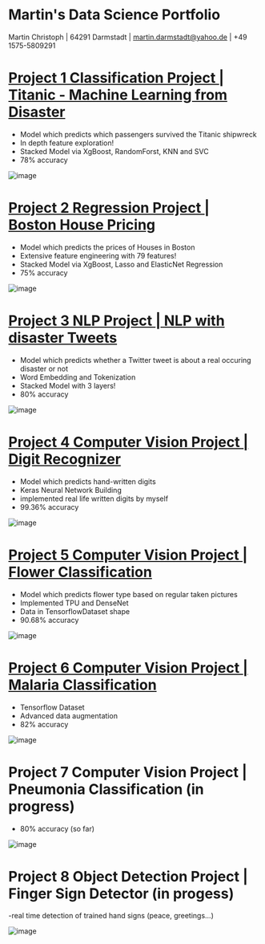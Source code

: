 # Martin's Data Science Portfolio
Martin Christoph | 64291 Darmstadt | martin.darmstadt@yahoo.de | +49 1575-5809291 


# [Project 1 Classification Project | Titanic - Machine Learning from Disaster](https://www.kaggle.com/n8walker/classification-project-stackedmodel-for-beginner)
- Model which predicts which passengers survived the Titanic shipwreck 
- In depth feature exploration!
- Stacked Model via XgBoost, RandomForst, KNN and SVC
- 78% accuracy

![image](https://user-images.githubusercontent.com/78095565/115109777-0f81f880-9f78-11eb-941e-b31a7e76d2b0.png)

# [Project 2 Regression Project | Boston House Pricing](https://www.kaggle.com/n8walker/regression-project-stacked-model#2.-Data-Cleaning%F0%9F%A7%B9)
- Model which predicts the prices of Houses in Boston
- Extensive feature engineering with 79 features!
- Stacked Model via XgBoost, Lasso and ElasticNet Regression
- 75% accuracy

![image](https://user-images.githubusercontent.com/78095565/115109454-190a6100-9f76-11eb-93f4-d446993db1e7.png)

# [Project 3 NLP Project | NLP with disaster Tweets](https://www.kaggle.com/n8walker/nlp-project-embedding-stacking)
- Model which predicts whether a Twitter tweet is about a real occuring disaster or not
- Word Embedding and Tokenization
- Stacked Model with 3 layers!
- 80% accuracy

![image](https://user-images.githubusercontent.com/78095565/115109765-02fda000-9f78-11eb-9a66-cbd3a80c8a14.png)

# [Project 4 Computer Vision Project | Digit Recognizer](https://www.kaggle.com/n8walker/computer-vision-project-tpu-keras-own-digits)
- Model which predicts hand-written digits
- Keras Neural Network Building
- implemented real life written digits by myself
- 99.36% accuracy

![image](https://user-images.githubusercontent.com/78095565/115378568-f9bb4000-a1d0-11eb-87f5-04bd7bd4c99e.png)

# [Project 5 Computer Vision Project | Flower Classification](https://www.kaggle.com/n8walker/computer-vision-project-tpu-densenet201?scriptVersionId=60915990)
- Model which predicts flower type based on regular taken pictures
- Implemented TPU and DenseNet
- Data in TensorflowDataset shape
- 90.68% accuracy

![image](https://user-images.githubusercontent.com/78095565/116007982-b4ed3a00-a612-11eb-8f58-d9eef92acdcf.png)

# [Project 6 Computer Vision Project | Malaria Classification](https://www.kaggle.com/n8walker/computer-vision-project-gpu-tensorflowdataset)
- Tensorflow Dataset
- Advanced data augmentation
- 82% accuracy

![image](https://user-images.githubusercontent.com/78095565/117273677-a4cc2a80-ae5c-11eb-8a05-e65426671d8a.png)

# Project 7 Computer Vision Project | Pneumonia Classification (in progress)
- 80% accuracy (so far)

![image](https://user-images.githubusercontent.com/78095565/116815821-9aa9e380-ab5f-11eb-9896-ffbaea54c3ed.png)

# Project 8 Object Detection Project | Finger Sign Detector (in progess)
-real time detection of trained hand signs (peace, greetings...)

![image](https://user-images.githubusercontent.com/78095565/117274036-f83e7880-ae5c-11eb-9c47-4b8b6f3b7fb6.png)



